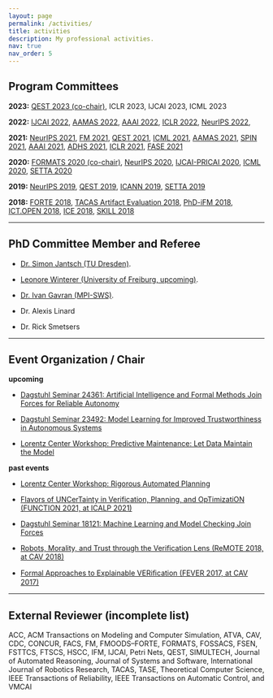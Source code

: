 ```yaml
---
layout: page
permalink: /activities/
title: activities
description: My professional activities.
nav: true
nav_order: 5
---
```



## Program Committees

**2023:** <a href="" target="_blank">QEST 2023 (co-chair)</a>, ICLR 2023, IJCAI 2023, ICML 2023

**2022:** <a href="" target="_blank">IJCAI 2022</a>, <a href="" target="_blank">AAMAS 2022</a>, <a href="" target="_blank">AAAI 2022</a>, <a href="https://iclr.cc/" target="_blank">ICLR 2022</a>, <a href="https://nips.cc/Conferences/2022" target="_blank">NeurIPS 2022</a>,

**2021:** <a href="https://nips.cc/Conferences/2021/Dates" target="_blank">NeurIPS 2021</a>, <a href="http://formalmethods2021.csp.escience.cn/dct/page/1" target="_blank">FM 2021</a>, <a href="https://www.qest.org/qest2021/index.html" target="_blank">QEST 2021</a>, <a href="https://icml.cc/Conferences/2021" target="_blank">ICML 2021</a>, <a href="https://aamas2021.soton.ac.uk/" target="_blank">AAMAS 2021</a>, <a href="https://conf.researchr.org/track/ecoop-issta-2021/ecoop-issta-2021-spin" target="_blank">SPIN 2021</a>, <a href="https://aaai.org/Conferences/AAAI-21/" target="_blank">AAAI 2021</a>, <a href="https://sites.uclouvain.be/adhs21/" target="_blank">ADHS 2021</a>, <a href="https://iclr.cc/" target="_blank">ICLR 2021</a>, <a href="" target="_blank">FASE 2021</a>

**2020:**
<a href="https://formats-2020.cs.ru.nl/index.html" target="_blank">FORMATS 2020 (co-chair)</a>, <a href="https://nips.cc/Conferences/2020/Dates" target="_blank">NeurIPS 2020</a>, <a href="https://ijcai20.org/" target="_blank">IJCAI-PRICAI 2020</a>, <a href="https://icml.cc/Conferences/2020/Dates" target="_blank">ICML 2020</a>, <a href="http://lcs.ios.ac.cn/setta2020/index.html" target="_blank">SETTA 2020</a>

**2019:**
<a href="https://nips.cc" target="_blank">NeurIPS 2019</a>, <a href="http://www.qest.org/qest2019/" target="_blank">QEST 2019</a>, <a href="https://e-nns.org/icann2019/" target="_blank">ICANN 2019</a>, <a href="http://www4.comp.polyu.edu.hk/~csguannan/setta19/???" target="_blank">SETTA 2019</a>

**2018:**
<a href="http://2018.discotec.org/cfp_forte.html" target="_blank">FORTE 2018</a>, <a href="https://tacas.info/artifacts.php" target="_blank">TACAS Artifact Evaluation 2018</a>, <a href="http://ifm2018.cs.nuim.ie/PhDSymposium" target="_blank">PhD-iFM 2018</a>, <a href="http://www.ictopen.nl/" target="_blank">ICT.OPEN 2018</a>, <a href="http://2018.discotec.org/cfp_w_ice.html" target="_blank">ICE 2018</a>, <a href="http://skill.informatik.uni-leipzig.de/blog/" target="_blank">SKILL 2018</a>	

---

## PhD Committee Member and Referee

* <a href="https://www.inf.tu-dresden.de/index.php?node_id=3841&ln=en" target="_blank">Dr. Simon Jantsch (TU Dresden)</a>.

* <a href="https://ira.informatik.uni-freiburg.de/src/team_view.php?teamID=77" target="_blank">Leonore Winterer (University of Freiburg, upcoming)</a>.

* <a href="https://www.mpi-sws.org/people/gavran/" target="_blank">Dr. Ivan Gavran (MPI-SWS)</a>.

* Dr. Alexis Linard

* Dr. Rick Smetsers

---

## Event Organization / Chair


**upcoming**
* <a href="https://www.dagstuhl.de/24361" target="_blank">Dagstuhl Seminar 24361: Artificial Intelligence and Formal Methods Join Forces for Reliable Autonomy</a>

* <a href="https://www.dagstuhl.de/23492" target="_blank">Dagstuhl Seminar 23492: Model Learning for Improved Trustworthiness in Autonomous Systems</a>

* <a href="https://www.lorentzcenter.nl/predictive-maintenance-let-data-maintain-the-model.html" target="_blank">Lorentz Center Workshop: Predictive Maintenance: Let Data Maintain the Model</a>


**past events**
* <a href="https://www.lorentzcenter.nl/rigorous-automated-planning-2022.html" target="_blank">Lorentz Center Workshop: Rigorous Automated Planning</a>

* <a href="https://function-2021.cs.ru.nl/" target="_blank">Flavors of UNCerTainty in Verification, Planning, and OpTimizatiON (FUNCTION 2021, at ICALP 2021)</a>

* <a href="http://www.dagstuhl.de/en/program/calendar/semhp/?semnr=18121" target="_blank">Dagstuhl Seminar 18121: Machine Learning and Model Checking Join Forces</a>

* <a href="http://qav.comlab.ox.ac.uk/robots_morality_trust/" target="_blank">Robots, Morality, and Trust through the Verification Lens (ReMOTE 2018, at CAV 2018)</a>

* <a href="http://fever.nilsjansen.org" target="_blank">Formal Approaches to Explainable VERiﬁcation (FEVER 2017, at CAV 2017)</a>

---

## External Reviewer (incomplete list)

ACC, ACM Transactions on Modeling and Computer Simulation, ATVA, CAV, CDC, CONCUR, FACS, FM, FMOODS–FORTE, FORMATS, FOSSACS, FSEN, FSTTCS, FTSCS, HSCC, IFM, IJCAI, Petri Nets, QEST, SIMULTECH, Journal of Automated Reasoning, Journal of Systems and Software, International Journal of Robotics Research, TACAS, TASE, Theoretical Computer Science, IEEE Transactions of Reliability, IEEE Transactions on Automatic Control, and VMCAI			

